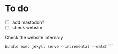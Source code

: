 # To do

- [ ] add mastodon?
- [ ] check website

Check the website internally

```bundle install
bundle exec jekyll serve --incremental --watch```
